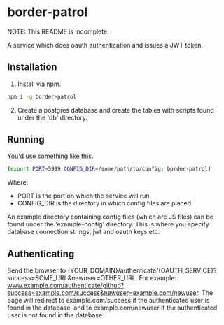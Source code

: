 # border-patrol

NOTE: This README is incomplete.

A service which does oauth authentication and issues a JWT token.

## Installation

1. Install via npm.

```sh
npm i -g border-patrol
```

2. Create a postgres database and create the tables with scripts found under the 'db' directory.

## Running

You'd use something like this.

```sh
(export PORT=5999 CONFIG_DIR=/some/path/to/config; border-patrol)
```

Where:

- PORT is the port on which the service will run.
- CONFIG_DIR is the directory in which config files are placed.

An example directory containing config files (which are JS files) can be found under the 'example-config' directory.
This is where you specify database connection strings, jwt and oauth keys etc.

## Authenticating

Send the browser to {YOUR_DOMAIN}/authenticate/{OAUTH_SERVICE}?success=SOME_URL&newuser=OTHER_URL. For example: www.example.com/authenticate/github?success=example.com/success&newuser=example.com/newuser.
The page will redirect to example.com/success if the authenticated user is found in the database, and to example.com/newuser if the authenticated user is not found in the database.
